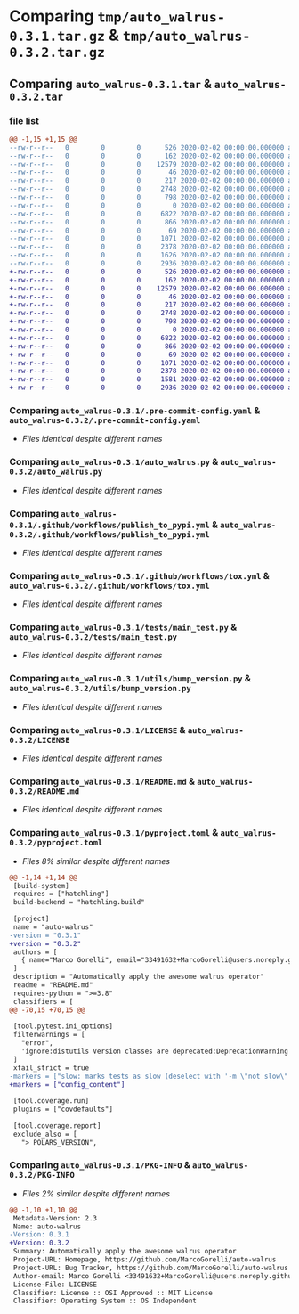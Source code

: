 # Comparing `tmp/auto_walrus-0.3.1.tar.gz` & `tmp/auto_walrus-0.3.2.tar.gz`

## Comparing `auto_walrus-0.3.1.tar` & `auto_walrus-0.3.2.tar`

### file list

```diff
@@ -1,15 +1,15 @@
--rw-r--r--   0        0        0      526 2020-02-02 00:00:00.000000 auto_walrus-0.3.1/.pre-commit-config.yaml
--rw-r--r--   0        0        0      162 2020-02-02 00:00:00.000000 auto_walrus-0.3.1/.pre-commit-hooks.yaml
--rw-r--r--   0        0        0    12579 2020-02-02 00:00:00.000000 auto_walrus-0.3.1/auto_walrus.py
--rw-r--r--   0        0        0       46 2020-02-02 00:00:00.000000 auto_walrus-0.3.1/requirements-dev.txt
--rw-r--r--   0        0        0      217 2020-02-02 00:00:00.000000 auto_walrus-0.3.1/tox.ini
--rw-r--r--   0        0        0     2748 2020-02-02 00:00:00.000000 auto_walrus-0.3.1/.github/workflows/publish_to_pypi.yml
--rw-r--r--   0        0        0      798 2020-02-02 00:00:00.000000 auto_walrus-0.3.1/.github/workflows/tox.yml
--rw-r--r--   0        0        0        0 2020-02-02 00:00:00.000000 auto_walrus-0.3.1/tests/__init__.py
--rw-r--r--   0        0        0     6822 2020-02-02 00:00:00.000000 auto_walrus-0.3.1/tests/main_test.py
--rw-r--r--   0        0        0      866 2020-02-02 00:00:00.000000 auto_walrus-0.3.1/utils/bump_version.py
--rw-r--r--   0        0        0       69 2020-02-02 00:00:00.000000 auto_walrus-0.3.1/.gitignore
--rw-r--r--   0        0        0     1071 2020-02-02 00:00:00.000000 auto_walrus-0.3.1/LICENSE
--rw-r--r--   0        0        0     2378 2020-02-02 00:00:00.000000 auto_walrus-0.3.1/README.md
--rw-r--r--   0        0        0     1626 2020-02-02 00:00:00.000000 auto_walrus-0.3.1/pyproject.toml
--rw-r--r--   0        0        0     2936 2020-02-02 00:00:00.000000 auto_walrus-0.3.1/PKG-INFO
+-rw-r--r--   0        0        0      526 2020-02-02 00:00:00.000000 auto_walrus-0.3.2/.pre-commit-config.yaml
+-rw-r--r--   0        0        0      162 2020-02-02 00:00:00.000000 auto_walrus-0.3.2/.pre-commit-hooks.yaml
+-rw-r--r--   0        0        0    12579 2020-02-02 00:00:00.000000 auto_walrus-0.3.2/auto_walrus.py
+-rw-r--r--   0        0        0       46 2020-02-02 00:00:00.000000 auto_walrus-0.3.2/requirements-dev.txt
+-rw-r--r--   0        0        0      217 2020-02-02 00:00:00.000000 auto_walrus-0.3.2/tox.ini
+-rw-r--r--   0        0        0     2748 2020-02-02 00:00:00.000000 auto_walrus-0.3.2/.github/workflows/publish_to_pypi.yml
+-rw-r--r--   0        0        0      798 2020-02-02 00:00:00.000000 auto_walrus-0.3.2/.github/workflows/tox.yml
+-rw-r--r--   0        0        0        0 2020-02-02 00:00:00.000000 auto_walrus-0.3.2/tests/__init__.py
+-rw-r--r--   0        0        0     6822 2020-02-02 00:00:00.000000 auto_walrus-0.3.2/tests/main_test.py
+-rw-r--r--   0        0        0      866 2020-02-02 00:00:00.000000 auto_walrus-0.3.2/utils/bump_version.py
+-rw-r--r--   0        0        0       69 2020-02-02 00:00:00.000000 auto_walrus-0.3.2/.gitignore
+-rw-r--r--   0        0        0     1071 2020-02-02 00:00:00.000000 auto_walrus-0.3.2/LICENSE
+-rw-r--r--   0        0        0     2378 2020-02-02 00:00:00.000000 auto_walrus-0.3.2/README.md
+-rw-r--r--   0        0        0     1581 2020-02-02 00:00:00.000000 auto_walrus-0.3.2/pyproject.toml
+-rw-r--r--   0        0        0     2936 2020-02-02 00:00:00.000000 auto_walrus-0.3.2/PKG-INFO
```

### Comparing `auto_walrus-0.3.1/.pre-commit-config.yaml` & `auto_walrus-0.3.2/.pre-commit-config.yaml`

 * *Files identical despite different names*

### Comparing `auto_walrus-0.3.1/auto_walrus.py` & `auto_walrus-0.3.2/auto_walrus.py`

 * *Files identical despite different names*

### Comparing `auto_walrus-0.3.1/.github/workflows/publish_to_pypi.yml` & `auto_walrus-0.3.2/.github/workflows/publish_to_pypi.yml`

 * *Files identical despite different names*

### Comparing `auto_walrus-0.3.1/.github/workflows/tox.yml` & `auto_walrus-0.3.2/.github/workflows/tox.yml`

 * *Files identical despite different names*

### Comparing `auto_walrus-0.3.1/tests/main_test.py` & `auto_walrus-0.3.2/tests/main_test.py`

 * *Files identical despite different names*

### Comparing `auto_walrus-0.3.1/utils/bump_version.py` & `auto_walrus-0.3.2/utils/bump_version.py`

 * *Files identical despite different names*

### Comparing `auto_walrus-0.3.1/LICENSE` & `auto_walrus-0.3.2/LICENSE`

 * *Files identical despite different names*

### Comparing `auto_walrus-0.3.1/README.md` & `auto_walrus-0.3.2/README.md`

 * *Files identical despite different names*

### Comparing `auto_walrus-0.3.1/pyproject.toml` & `auto_walrus-0.3.2/pyproject.toml`

 * *Files 8% similar despite different names*

```diff
@@ -1,14 +1,14 @@
 [build-system]
 requires = ["hatchling"]
 build-backend = "hatchling.build"
 
 [project]
 name = "auto-walrus"
-version = "0.3.1"
+version = "0.3.2"
 authors = [
   { name="Marco Gorelli", email="33491632+MarcoGorelli@users.noreply.github.com" },
 ]
 description = "Automatically apply the awesome walrus operator"
 readme = "README.md"
 requires-python = ">=3.8"
 classifiers = [
@@ -70,15 +70,15 @@
 
 [tool.pytest.ini_options]
 filterwarnings = [
   "error",
   'ignore:distutils Version classes are deprecated:DeprecationWarning',
 ]
 xfail_strict = true
-markers = ["slow: marks tests as slow (deselect with '-m \"not slow\"')"]
+markers = ["config_content"]
 
 [tool.coverage.run]
 plugins = ["covdefaults"]
 
 [tool.coverage.report]
 exclude_also = [
   "> POLARS_VERSION",
```

### Comparing `auto_walrus-0.3.1/PKG-INFO` & `auto_walrus-0.3.2/PKG-INFO`

 * *Files 2% similar despite different names*

```diff
@@ -1,10 +1,10 @@
 Metadata-Version: 2.3
 Name: auto-walrus
-Version: 0.3.1
+Version: 0.3.2
 Summary: Automatically apply the awesome walrus operator
 Project-URL: Homepage, https://github.com/MarcoGorelli/auto-walrus
 Project-URL: Bug Tracker, https://github.com/MarcoGorelli/auto-walrus
 Author-email: Marco Gorelli <33491632+MarcoGorelli@users.noreply.github.com>
 License-File: LICENSE
 Classifier: License :: OSI Approved :: MIT License
 Classifier: Operating System :: OS Independent
```

